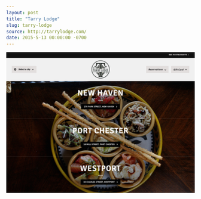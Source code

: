 ```yaml
---
layout: post
title: "Tarry Lodge"
slug: tarry-lodge
source: http://tarrylodge.com/
date: 2015-5-13 00:00:00 -0700
---
```


<img src="/screenshots/tarry-lodge.jpg">
